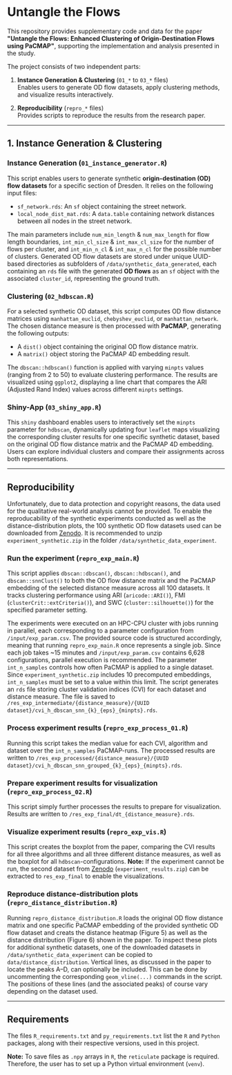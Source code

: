 # Untangle the Flows 
This repository provides supplementary code and data for the paper **"Untangle the Flows: Enhanced Clustering of Origin-Destination Flows using PaCMAP"**, 
supporting the implementation and analysis presented in the study.  

The project consists of two independent parts:

1. **Instance Generation & Clustering** (`01_*` to `03_*` files)  
   Enables users to generate OD flow datasets, apply clustering methods, and visualize results interactively.

2. **Reproducibility** (`repro_*` files)  
   Provides scripts to reproduce the results from the research paper.


---

## 1. Instance Generation & Clustering

### Instance Generation (`01_instance_generator.R`)
This script enables users to generate synthetic **origin-destination (OD) flow datasets** for a specific section of Dresden. It relies on the following input files:

- `sf_network.rds`: An `sf` object containing the street network.
- `local_node_dist_mat.rds`: A  `data.table` containing network distances between all nodes in the street network.

The main parameters include `num_min_length` & `num_max_length` for flow length boundaries, `int_min_cl_size` & `int_max_cl_size` for the number of flows per cluster, and `int_min_n_cl` & `int_max_n_cl` for the possible number of clusters. Generated OD flow datasets are stored under unique UUID-based directories as subfolders of `/data/synthetic_data_generated`, each containing an `rds` file with the generated **OD flows** as an `sf` object with the associated `cluster_id`, representing the ground truth.


### Clustering (`02_hdbscan.R`)
For a selected synthetic OD dataset, this script computes OD flow distance matrices using `manhattan_euclid`, `chebyshev_euclid`, or `manhattan_network`. The chosen distance measure is then processed with **PaCMAP**, generating the following outputs:


- A `dist()` object containing the original OD flow distance matrix.
- A `matrix()` object storing the PaCMAP 4D embedding result.

The `dbscan::hdbscan()` function is applied with varying `minpts` values (ranging from 2 to 50) to evaluate clustering performance. The results are visualized using `ggplot2`, displaying a line chart that compares the ARI (Adjusted Rand Index) values across different `minpts` settings.

### Shiny-App (`03_shiny_app.R`)
This `shiny` dashboard enables users to interactively set the `minpts` parameter for `hdbscan`, dynamically updating four `leaflet` maps visualizing the corresponding cluster results for one specific synthetic dataset, based on the original OD flow distance matrix and the PaCMAP 4D embedding. Users can explore individual clusters and compare their assignments across both representations.

---

## Reproducibility
Unfortunately, due to data protection and copyright reasons, the data used for the qualitative real-world analysis cannot be provided. To enable the reproducability of the synthetic experiments conducted as well as the distance-distribution plots, the 100 synthetic OD flow datasets used can be downloaded from [Zenodo](https://zenodo.org/records/15025399?preview=1&token=eyJhbGciOiJIUzUxMiJ9.eyJpZCI6IjIwYzY5NzgwLTRlN2EtNGI3Yy04OGJkLWU2NzNmMTdlMWEyYiIsImRhdGEiOnt9LCJyYW5kb20iOiIzMDY0NGZhN2ViNzkwZmExMDE1NzQxZDA0NmRmN2E2MiJ9.FZxejH2itkRpWa-T4MRH62ZDfkAu8QtiQksBd0pzQ7rlRiXnLTkzo3kZbblljaiGSUUBA7leOD-utgRJ_PrUXw). It is recommended to unzip `experiment_synthetic.zip` in the folder `/data/synthetic_data_experiment`.


### Run the experiment (`repro_exp_main.R`)
This script applies `dbscan::dbscan()`, `dbscan::hdbscan()`, and `dbscan::snnClust()` to both the OD flow distance matrix and the PaCMAP embedding of the selected distance measure across all 100 datasets. It tracks clustering performance using ARI (`aricode::ARI()`), FMI (`clusterCrit::extCriteria()`), and SWC (`cluster::silhouette()`) for the specified parameter setting.

The experiments were executed on an HPC-CPU cluster with jobs running in parallel, each corresponding to a parameter configuration from `/input/exp_param.csv`. The provided source code is structured accordingly, meaning that running `repro_exp_main.R` once represents a single job. Since each job takes ~15 minutes and `/input/exp_param.csv` contains 6,628 configurations, parallel execution is recommended. The parameter `int_n_samples` controls how often PaCMAP is applied to a single dataset. Since `experiment_synthetic.zip` includes 10 precomputed embeddings, `int_n_samples` must be set to a value within this limit. The script generates an `rds` file storing cluster validation indices (CVI) for each dataset and distance measure. The file is saved to `/res_exp_intermediate/{distance_measure}/{UUID dataset}/cvi_h_dbscan_snn_{k}_{eps}_{minpts}.rds`.


### Process experiment results (`repro_exp_process_01.R`)
Running this script takes the median value for each CVI, algorithm and dataset over the `int_n_samples` PaCMAP-runs. The processed results are written to `/res_exp_processed/{distance_measure}/{UUID dataset}/cvi_h_dbscan_snn_grouped_{k}_{eps}_{minpts}.rds`.

### Prepare experiment results for visualization (`repro_exp_process_02.R`)
This script simply further processes the results to prepare for visualization. Results are written to `/res_exp_final/dt_{distance_measure}.rds`.

### Visualize experiment results (`repro_exp_vis.R`)
This script creates the boxplot from the paper, comparing the CVI results for all three algorithms and all three different distance measures, as well as the boxplot for all `hdbscan`-configurations. **Note:** If the experiment cannot be run, the second dataset from [Zenodo](https://zenodo.org/records/15025399?preview=1&token=eyJhbGciOiJIUzUxMiJ9.eyJpZCI6IjIwYzY5NzgwLTRlN2EtNGI3Yy04OGJkLWU2NzNmMTdlMWEyYiIsImRhdGEiOnt9LCJyYW5kb20iOiIzMDY0NGZhN2ViNzkwZmExMDE1NzQxZDA0NmRmN2E2MiJ9.FZxejH2itkRpWa-T4MRH62ZDfkAu8QtiQksBd0pzQ7rlRiXnLTkzo3kZbblljaiGSUUBA7leOD-utgRJ_PrUXw) (`experiment_results.zip`) can be extracted to `res_exp_final` to enable the visualizations.

### Reproduce distance-distribution plots (`repro_distance_distribution.R`)
Running `repro_distance_distribution.R` loads the original OD flow distance matrix and one specific PaCMAP embedding of the provided synthetic OD flow dataset and creats the distance heatmap (Figure 5) as well as the distance distribution  (Figure 6) shown in the paper. To inspect these plots for additional synthetic datasets, one of the downloaded datasets in `/data/synthetic_data_experiment` can be copied to `data/distance_distribution`. Vertical lines, as discussed in the paper to locate the peaks A–D, can optionally be included. This can be done by uncommenting the corresponding `geom_vline(...)` commands in the script. The positions of these lines (and the associated peaks) of course vary depending on the dataset used.

---
## Requirements
The files `R_requirements.txt` and `py_requirements.txt` list the `R` and `Python` packages, along with their respective versions, used in this project.  

**Note:** To save files as `.npy` arrays in `R`, the `reticulate` package is required. Therefore, the user has to set up a Python virtual environment (`venv`).  

